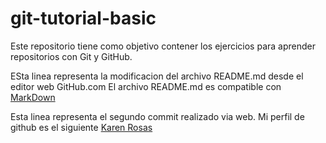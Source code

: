 # git-tutorial-basic
Este repositorio tiene como objetivo contener los ejercicios para aprender repositorios con Git y GitHub.

ESta linea representa la modificacion del archivo README.md desde el editor web GitHub.com
El archivo README.md es compatible con [MarkDown](https://stackedit.io/app#)

Esta linea representa el segundo commit realizado via web. Mi perfil de github es el siguiente  [Karen Rosas](https://github.com/KarenRosas26)
